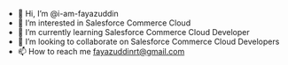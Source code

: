 - 👋 Hi, I’m @i-am-fayazuddin
- 👀 I’m interested in Salesforce Commerce Cloud
- 🌱 I’m currently learning Salesforce Commerce Cloud Developer
- 💞️ I’m looking to collaborate on Salesforce Commerce Cloud Developers
- 📫 How to reach me fayazuddinrt@gmail.com

<!---
i-am-fayazuddin/i-am-fayazuddin is a ✨ special ✨ repository because its `README.md` (this file) appears on your GitHub profile.
You can click the Preview link to take a look at your changes.
--->
